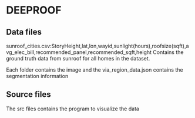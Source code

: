 # DEEPROOF

Data files
----------
sunroof_cities.csv:StoryHeight,lat,lon,wayid,sunlight(hours),roofsize(sqft),avg_elec_bill,recommended_panel,recommended_sqft,height
Contains the ground truth data from sunroof for all homes in the dataset.

Each folder contains the image and the via_region_data.json contains the segmentation information

Source files
--------
The src files contains the program to visualize the data
